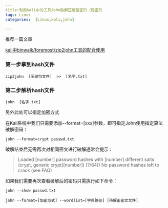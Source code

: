 ```yaml
---
title:利用Kali中的工具John破解压缩包密码（弱密码
tags: Linux
categories:  [Linux,kali,john]

---
```


推荐一篇文章

[kali中binwalk/foremost/zip2john工具的配合使用](https://blog.csdn.net/mengmeng0510/article/details/120812017)

### 第一步拿到hash文件

```
zip2john  [压缩包文件]  >>  [名字.txt]
```

### 第二步解析hash文件

```
john  [名字.txt]
```

另外此处可以指定加密方式

在Kali系统中我们只需要添加--format=[xxx]参数，即可指定John使用指定算法破解密码：

```
john --format=crypt passwd.txt
```

破解结束后无需再次对相同密文进行破解通常会提示：

> Loaded [number] password hashes with [number] different salts (crypt, generic crypt([number]) [?/64])
> No password hashes left to crack (see FAQ)

如果我们需要再次查看破解后的密码只需执行如下命令：

```
john --show passwd.txt
```



```
john --format=[加密方式] --wordlist=[字典路径] [待解密密文文件]
```


